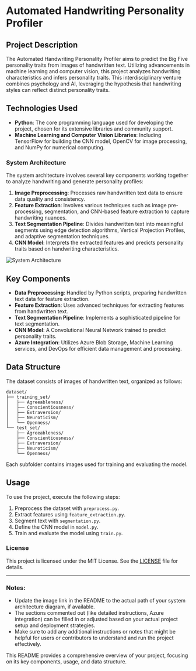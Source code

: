 # Automated Handwriting Personality Profiler

## Project Description
The Automated Handwriting Personality Profiler aims to predict the Big Five personality traits from images of handwritten text. Utilizing advancements in machine learning and computer vision, this project analyzes handwriting characteristics and infers personality traits. This interdisciplinary venture combines psychology and AI, leveraging the hypothesis that handwriting styles can reflect distinct personality traits.

## Technologies Used
- **Python**: The core programming language used for developing the project, chosen for its extensive libraries and community support.
- **Machine Learning and Computer Vision Libraries**: Including TensorFlow for building the CNN model, OpenCV for image processing, and NumPy for numerical computing.

### System Architecture
The system architecture involves several key components working together to analyze handwriting and generate personality profiles:

1. **Image Preprocessing**: Processes raw handwritten text data to ensure data quality and consistency.
2. **Feature Extraction**: Involves various techniques such as image pre-processing, segmentation, and CNN-based feature extraction to capture handwriting nuances.
3. **Text Segmentation Pipeline**: Divides handwritten text into meaningful segments using edge detection algorithms, Vertical Projection Profiles, and adaptive segmentation techniques.
4. **CNN Model**: Interprets the extracted features and predicts personality traits based on handwriting characteristics.

![System Architecture](https://github.com/noopur-phadkar/Automated-Handwriting-Personality-Profiler/assets/98292727/4a54fc10-6329-42d4-a5f2-593119ef1dfb)

## Key Components
- **Data Preprocessing**: Handled by Python scripts, preparing handwritten text data for feature extraction.
- **Feature Extraction**: Uses advanced techniques for extracting features from handwritten text.
- **Text Segmentation Pipeline**: Implements a sophisticated pipeline for text segmentation.
- **CNN Model**: A Convolutional Neural Network trained to predict personality traits.
- **Azure Integration**: Utilizes Azure Blob Storage, Machine Learning services, and DevOps for efficient data management and processing.

## Data Structure
The dataset consists of images of handwritten text, organized as follows:
```plaintext
dataset/
├── training_set/
│   ├── Agreeableness/
│   ├── Conscientiousness/
│   ├── Extraversion/
│   ├── Neuroticism/
│   └── Openness/
└── test_set/
    ├── Agreeableness/
    ├── Conscientiousness/
    ├── Extraversion/
    ├── Neuroticism/
    └── Openness/
```
Each subfolder contains images used for training and evaluating the model.

## Usage
To use the project, execute the following steps:
1. Preprocess the dataset with `preprocess.py`.
2. Extract features using `feature_extraction.py`.
3. Segment text with `segmentation.py`.
4. Define the CNN model in `model.py`.
5. Train and evaluate the model using `train.py`.

### License
This project is licensed under the MIT License. See the [LICENSE](LICENSE) file for details.

---

### Notes:
- Update the image link in the README to the actual path of your system architecture diagram, if available.
- The sections commented out (like detailed instructions, Azure integration) can be filled in or adjusted based on your actual project setup and deployment strategies.
- Make sure to add any additional instructions or notes that might be helpful for users or contributors to understand and run the project effectively.

This README provides a comprehensive overview of your project, focusing on its key components, usage, and data structure.